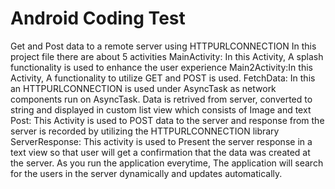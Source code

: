 # Android Coding Test
Get and Post data to a remote server using HTTPURLCONNECTION
In this project file there are about 5 activities
MainActivity: In this Activity, A splash functionality is used to enhance the user experience
Main2Activity:In this Activity, A functionality to utilize GET and POST is used. 
FetchData: In this an HTTPURLCONNECTION is used under AsyncTask as network components run on AsyncTask. Data is retrived from server, converted to string and displayed in custom list view which consists of Image and text
Post: This Activity is used to POST data to the server and response from the server is recorded by utilizing the HTTPURLCONNECTION library
ServerResponse: This activity is used to Present the server response in a text view so that user will get a confirmation that the data was created at the server. 
As you run the application everytime, The application will search for the users in the server dynamically and updates automatically.
